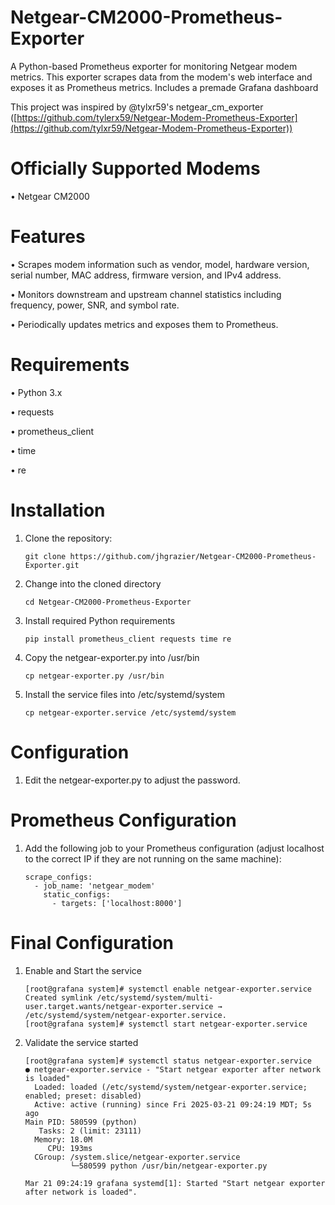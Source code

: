 # Netgear-CM2000-Prometheus-Exporter
A Python-based Prometheus exporter for monitoring Netgear modem metrics. This exporter scrapes data from the modem's web interface and exposes it as Prometheus metrics. Includes a premade Grafana dashboard

This project was inspired by @tylxr59's netgear_cm_exporter ([https://github.com/tylerx59/Netgear-Modem-Prometheus-Exporter](https://github.com/tylxr59/Netgear-Modem-Prometheus-Exporter))

# Officially Supported Modems
 • Netgear CM2000

# Features
 • Scrapes modem information such as vendor, model, hardware version, serial number, MAC address, firmware version, and IPv4 address.
 
 • Monitors downstream and upstream channel statistics including frequency, power, SNR, and symbol rate.
 
 • Periodically updates metrics and exposes them to Prometheus.

# Requirements
 • Python 3.x
 
 • requests
 
 • prometheus_client
 
 • time
 
 • re

# Installation
1. Clone the repository:
   ```
   git clone https://github.com/jhgrazier/Netgear-CM2000-Prometheus-Exporter.git
   ```

2. Change into the cloned directory

   ```
   cd Netgear-CM2000-Prometheus-Exporter
   ```

3. Install required Python requirements

   ```
   pip install prometheus_client requests time re
   ```

4. Copy the netgear-exporter.py into /usr/bin
   
   ```
   cp netgear-exporter.py /usr/bin
   ```

5. Install the service files into /etc/systemd/system
   
   ```   
   cp netgear-exporter.service /etc/systemd/system
   ```

# Configuration

1. Edit the netgear-exporter.py to adjust the password.

# Prometheus Configuration

1. Add the following job to your Prometheus configuration (adjust localhost to the correct IP if they are not running on the same machine):

   ```
   scrape_configs:
     - job_name: 'netgear_modem'
       static_configs:
         - targets: ['localhost:8000']
   ```

# Final Configuration

1. Enable and Start the service
   ```
   [root@grafana system]# systemctl enable netgear-exporter.service
   Created symlink /etc/systemd/system/multi-user.target.wants/netgear-exporter.service → /etc/systemd/system/netgear-exporter.service.
   [root@grafana system]# systemctl start netgear-exporter.service
   ```

2. Validate the service started
   ```
   [root@grafana system]# systemctl status netgear-exporter.service
   ● netgear-exporter.service - "Start netgear exporter after network is loaded"
     Loaded: loaded (/etc/systemd/system/netgear-exporter.service; enabled; preset: disabled)
     Active: active (running) since Fri 2025-03-21 09:24:19 MDT; 5s ago
   Main PID: 580599 (python)
      Tasks: 2 (limit: 23111)
     Memory: 18.0M
        CPU: 193ms
     CGroup: /system.slice/netgear-exporter.service
             └─580599 python /usr/bin/netgear-exporter.py

   Mar 21 09:24:19 grafana systemd[1]: Started "Start netgear exporter after network is loaded".
   ```
